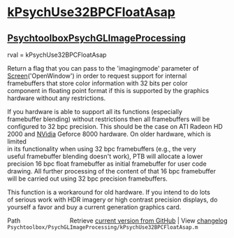 # [kPsychUse32BPCFloatAsap](kPsychUse32BPCFloatAsap)
## [Psychtoolbox](Psychtoolbox)[PsychGLImageProcessing](PsychGLImageProcessing)

rval = kPsychUse32BPCFloatAsap  
  
Return a flag that you can pass to the 'imagingmode' parameter of  
[Screen](Screen)('OpenWindow') in order to request support for internal  
framebuffers that store color information with 32 bits per color  
component in floating point format if this is supported by the graphics  
hardware without any restrictions.  
  
If you hardware is able to support all its functions (especially  
framebuffer blending) without restrictions then all framebuffers will be  
configured to 32 bpc precision. This should be the case on ATI Radeon HD  
2000 and [NVidia](NVidia) Geforce 8000 hardware. On older hardware, which is limited  
in its functionality when using 32 bpc framebuffers (e.g., the very  
useful framebuffer blending doesn't work), PTB will allocate a lower  
precision 16 bpc float framebuffer as initial framebuffer for user code  
drawing. All further processing of the content of that 16 bpc framebuffer  
will be carried out using 32 bpc precision framebuffers.  
  
This function is a workaround for old hardware. If you intend to do lots  
of serious work with HDR imagery or high contrast precision displays, do  
yourself a favor and buy a current generation graphics card.  
  




<div class="code_header" style="text-align:right;">
  <span style="float:left;">Path&nbsp;&nbsp;</span> <span class="counter">Retrieve <a href=
  "https://raw.github.com/Psychtoolbox-3/Psychtoolbox-3/beta/Psychtoolbox/PsychGLImageProcessing/kPsychUse32BPCFloatAsap.m">current version from GitHub</a> | View <a href=
  "https://github.com/Psychtoolbox-3/Psychtoolbox-3/commits/beta/Psychtoolbox/PsychGLImageProcessing/kPsychUse32BPCFloatAsap.m">changelog</a></span>
</div>
<div class="code">
  <code>Psychtoolbox/PsychGLImageProcessing/kPsychUse32BPCFloatAsap.m</code>
</div>

